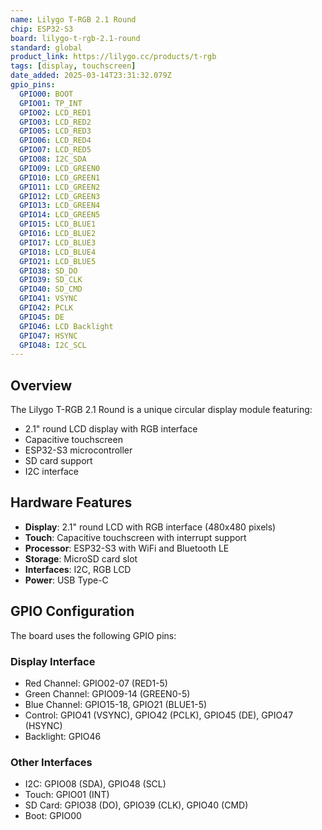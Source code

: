 ```yaml
---
name: Lilygo T-RGB 2.1 Round
chip: ESP32-S3
board: lilygo-t-rgb-2.1-round
standard: global
product_link: https://lilygo.cc/products/t-rgb
tags: [display, touchscreen]
date_added: 2025-03-14T23:31:32.079Z
gpio_pins:
  GPIO00: BOOT
  GPIO01: TP_INT
  GPIO02: LCD_RED1
  GPIO03: LCD_RED2
  GPIO05: LCD_RED3
  GPIO06: LCD_RED4
  GPIO07: LCD_RED5
  GPIO08: I2C_SDA
  GPIO09: LCD_GREEN0
  GPIO10: LCD_GREEN1
  GPIO11: LCD_GREEN2
  GPIO12: LCD_GREEN3
  GPIO13: LCD_GREEN4
  GPIO14: LCD_GREEN5
  GPIO15: LCD_BLUE1
  GPIO16: LCD_BLUE2
  GPIO17: LCD_BLUE3
  GPIO18: LCD_BLUE4
  GPIO21: LCD_BLUE5
  GPIO38: SD_DO
  GPIO39: SD_CLK
  GPIO40: SD_CMD
  GPIO41: VSYNC
  GPIO42: PCLK
  GPIO45: DE
  GPIO46: LCD Backlight
  GPIO47: HSYNC
  GPIO48: I2C_SCL
---
```


## Overview

The Lilygo T-RGB 2.1 Round is a unique circular display module featuring:

- 2.1" round LCD display with RGB interface
- Capacitive touchscreen
- ESP32-S3 microcontroller
- SD card support
- I2C interface

## Hardware Features

- **Display**: 2.1" round LCD with RGB interface (480x480 pixels)
- **Touch**: Capacitive touchscreen with interrupt support
- **Processor**: ESP32-S3 with WiFi and Bluetooth LE
- **Storage**: MicroSD card slot
- **Interfaces**: I2C, RGB LCD
- **Power**: USB Type-C

## GPIO Configuration

The board uses the following GPIO pins:

### Display Interface
- Red Channel: GPIO02-07 (RED1-5)
- Green Channel: GPIO09-14 (GREEN0-5)
- Blue Channel: GPIO15-18, GPIO21 (BLUE1-5)
- Control: GPIO41 (VSYNC), GPIO42 (PCLK), GPIO45 (DE), GPIO47 (HSYNC)
- Backlight: GPIO46

### Other Interfaces
- I2C: GPIO08 (SDA), GPIO48 (SCL)
- Touch: GPIO01 (INT)
- SD Card: GPIO38 (DO), GPIO39 (CLK), GPIO40 (CMD)
- Boot: GPIO00


